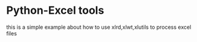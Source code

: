 # Python-Excel tools

this is a simple example about how to use xlrd,xlwt,xlutils to process excel files


